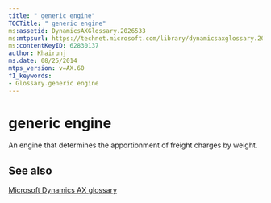 ```yaml
---
title: " generic engine"
TOCTitle: " generic engine"
ms:assetid: DynamicsAXGlossary.2026533
ms:mtpsurl: https://technet.microsoft.com/library/dynamicsaxglossary.2026533(v=AX.60)
ms:contentKeyID: 62830137
author: Khairunj
ms.date: 08/25/2014
mtps_version: v=AX.60
f1_keywords:
- Glossary.generic engine
---
```


# generic engine

An engine that determines the apportionment of freight charges by weight.

## See also

[Microsoft Dynamics AX glossary](glossary/microsoft-dynamics-ax-glossary.md)

  


